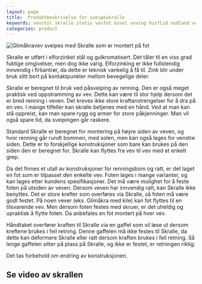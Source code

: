 ```yaml
---
layout: page
title:  Produktbeskrivelse for sveipeskralle
keywords: vevstol skralle stativ vevfot hovel veving husflid nodland vev produksjon
categories: product
---
```


<img src="<%= relative_url '/images/image06_thumb.jpg' %>"
     alt="Glimåkravev sveipes med Skralle som er montert på fot"
     class="image-r" />

<p class="block">
  Skralle er utført i elforzinket stål og gulkromatisert.
  Det tåler til en viss grad fuktige omgivelser, men dog ikke varig.
  Elforzinking er ikke fullstendig innvendig i firkantrør,
  da dette er teknisk vankelig å få til.
  Zink blir under bruk slitt bort på kontaktpunkter mellom bevegelige deler.
</p>

<p class="block">
  Skralle er beregnet til bruk ved påsveiping av renning.
  Den er også meget praktisk ved oppstramming av vev.
  Dette kan være til stor hjelp dersom det er bred renning i veven.
  Det kreves ikke store kraftanstrengelser for å dra på en vev.
  I mange tilfeller kan skralle betjenes med en hånd.
  Ved at man kan stå oppreist,
  kan man spare rygg og armer for store påkjenninger.
  Man vil også spare tid, da sveipingen går raskere.
</p>

<p class="block">
  Standard Skralle er beregnet for montering på høyre siden av veven,
  og hvor renning går rundt bommen, med solen,
  men kan også lages for venstre siden.
  Dette er to forskjellige konstruksjoner som bare kan
  brukes på den siden den er beregnet for.
  Skralle kan flyttes fra vev til vev med et enkelt grep.
</p>

<p class="block">
  Da det finnes et utall av konstruksjoner for renningsbom og ratt,
  er det laget en fot som er tilpasset den enkelte vev.
  Foten lages i mange varianter, og kan lages etter kundens spesifikasjoner.
  Det må være mulighet for å feste foten på utsiden av veven.
  Dersom veven har innvendig ratt, kan Skralle ikke benyttes.
  Det er store krefter som overføres via Skralle,
  så foten må være godt festet.
  På noen vever (eks. Glimåkra med kile)
  kan fot flyttes til en tilsvarende vev.
  Men dersom foten festes med skruer,
  er det uheldig og upraktisk å flytte foten.
  Da anbefales en fot montert på hver vev.
</p>

<p class="block">
  Håndtaket overfører kraften til Skralle via en gaffel
  som vil løse ut dersom kreftene brukes i feil retning.
  Denne gaffelen må ikke festes til Skralle,
  da dette kan deformere Skralle
  eller ratt dersom kraften brukes i feil retning.
  Så lenge gaffelen sitter på plass på Skralle,
  og ikke er festet, er retningen riktig.
</p>

<p class="block">
  Det tas forbehold om endring av konstruksjonen.
</p>

<h2 class="is-size-2">Se video av skrallen</h2>

<object width="425" height="350">
  <param name="movie" value="http://www.youtube.com/v/dLfR0z1Q27Q" />
  <embed src="http://www.youtube.com/v/dLfR0z1Q27Q" type="application/x-shockwave-flash" width="425" height="350" />
</object>

